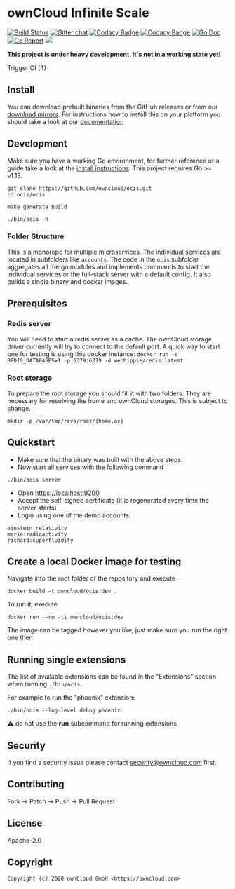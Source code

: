 # ownCloud Infinite Scale

[![Build Status](https://drone.owncloud.com/api/badges/owncloud/ocis/status.svg)](https://drone.owncloud.com/owncloud/ocis)
[![Gitter chat](https://badges.gitter.im/cs3org/reva.svg)](https://gitter.im/cs3org/reva)
[![Codacy Badge](https://app.codacy.com/project/badge/Grade/dc97ddfa167641d8b107e9b618823c71)](https://www.codacy.com/gh/owncloud/ocis/dashboard?utm_source=github.com&amp;utm_medium=referral&amp;utm_content=owncloud/ocis&amp;utm_campaign=Badge_Grade)
[![Codacy Badge](https://app.codacy.com/project/badge/Coverage/dc97ddfa167641d8b107e9b618823c71)](https://www.codacy.com/gh/owncloud/ocis/dashboard?utm_source=github.com&utm_medium=referral&utm_content=owncloud/ocis&utm_campaign=Badge_Coverage)
[![Go Doc](https://godoc.org/github.com/owncloud/ocis?status.svg)](http://godoc.org/github.com/owncloud/ocis)
[![Go Report](http://goreportcard.com/badge/github.com/owncloud/ocis)](http://goreportcard.com/report/github.com/owncloud/ocis)
[![](https://images.microbadger.com/badges/image/owncloud/ocis.svg)](http://microbadger.com/images/owncloud/ocis "Get your own image badge on microbadger.com")

**This project is under heavy development, it's not in a working state yet!**

Trigger CI (4)

## Install

You can download prebuilt binaries from the GitHub releases or from our [download mirrors](http://download.owncloud.com/ocis/ocis/). For instructions how to install this on your platform you should take a look at our [documentation](https://owncloud.github.io/ocis/)

## Development

Make sure you have a working Go environment, for further reference or a guide take a look at the [install instructions](http://golang.org/doc/install.html). This project requires Go >= v1.13.

```console
git clone https://github.com/owncloud/ocis.git
cd ocis/ocis

make generate build

./bin/ocis -h
```

### Folder Structure

This is a monorepo for multiple microservices. The individual services are located in subfolders like `accounts`. The code in the `ocis` subfolder aggregates all the go modules and implements commands to start the individual services or the full-stack server with a default config. It also builds a single binary and docker images.

## Prerequisites

### Redis server

You will need to start a redis server as a cache. The ownCloud storage driver currently will try to connect to the default port.
A quick way to start one for testing is using this docker instance: `docker run -e REDIS_DATABASES=1 -p 6379:6379 -d webhippie/redis:latest`

### Root storage

To prepare the root storage you should fill it with two folders. They are necessary for resolving the home and ownCloud storages. This is subject to change.

```console
mkdir -p /var/tmp/reva/root/{home,oc}
```

## Quickstart

- Make sure that the binary was built with the above steps.
- Now start all services with the following command

```console
./bin/ocis server
```

- Open <https://localhost:9200>
- Accept the self-signed certificate (it is regenerated every time the server starts)
- Login using one of the demo accounts:

```console
einstein:relativity
marie:radioactivity
richard:superfluidity
```

## Create a local Docker image for testing

Navigate into the root folder of the repository and execute

```console
docker build -t owncloud/ocis:dev .
```

To run it, execute

```console
docker run --rm -ti owncloud/ocis:dev
```

The image can be tagged however you like, just make sure you run the right one then

## Running single extensions

The list of available extensions can be found in the "Extensions" section when running `./bin/ocis`.

For example to run the "phoenix" extension:

```console
./bin/ocis --log-level debug phoenix
```

⚠ do not use the **run** subcommand for running extensions

## Security

If you find a security issue please contact [security@owncloud.com](mailto:security@owncloud.com) first.

## Contributing

Fork -> Patch -> Push -> Pull Request

## License

Apache-2.0

## Copyright

```console
Copyright (c) 2020 ownCloud GmbH <https://owncloud.com>
```

